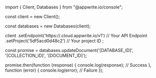import { Client, Databases } from "@appwrite.io/console";

const client = new Client();

const databases = new Databases(client);

client
    .setEndpoint('https://<REGION>.cloud.appwrite.io/v1') // Your API Endpoint
    .setProject('5df5acd0d48c2') // Your project ID
;

const promise = databases.updateDocument('[DATABASE_ID]', '[COLLECTION_ID]', '[DOCUMENT_ID]');

promise.then(function (response) {
    console.log(response); // Success
}, function (error) {
    console.log(error); // Failure
});